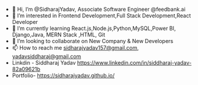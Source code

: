 - 👋 Hi, I’m @SidharajYadav, Associate Software Engineer @feedbank.ai     
- 👀 I’m interested in Frontend Development,Full Stack Development,React Developer       
- 🌱 I’m currently learning React.js,Node.js,Python,MySQL,Power BI, Django,Java, MERN Stack ,HTML, Git       
- 💞️ I’m looking to collaborate on New Company & New Developers        
- 📫 How to reach me sidharajyadav157@gmail.com, yadavsiddharaj@gmail.com     
- Linkdin - Siddharaj Yadav  https://www.linkedin.com/in/siddharaj-yadav-82a09621b          
- Portfolio- https://sidharajyadav.github.io/      
<!---    
SidharajYadav/SidharajYadav is a ✨ special ✨ repository because its `README.md` (this file) appears on your GitHub profile. 
You can click the Preview link to take a look at your changes..
---> 
 
 
